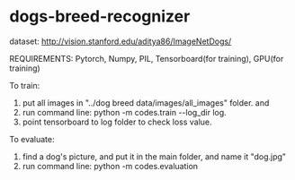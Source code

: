 # dogs-breed-recognizer
dataset: http://vision.stanford.edu/aditya86/ImageNetDogs/

REQUIREMENTS:
Pytorch, Numpy, PIL, Tensorboard(for training), GPU(for training)


To train: 
1) put all images in "../dog breed data/images/all_images" folder. and 
2) run command line: python -m codes.train --log_dir log.
3) point tensorboard to log folder to check loss value.

To evaluate:
1) find a dog's picture, and put it in the main folder, and name it "dog.jpg"
2) run command line: python -m codes.evaluation
